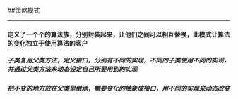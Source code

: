 ##策略模式

-------

#### 定义了一个个的算法族，分别封装起来，让他们之间可以相互替换，此模式让算法的变化独立于使用算法的客户


##### 子类复用父类方法，定义接口，分别有不同的实现，不同的子类使用不同的实现，并通过父类方法来动态设定自己所要用到的实现

##### 把不变的地方放在父类里继承，需要变化的抽象成接口，用不同的实现来动态改变